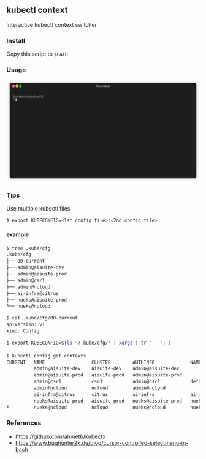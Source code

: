 ## kubectl context

Interactive kubectl context switcher

### Install
Copy this script to `$PATH`

### Usage
![usage](./usage.gif)

### Tips
Use multiple kubectl files

```sh
$ export KUBECONFIG=<1st config file>:<2nd config file>
```

#### example
```sh
$ tree .kube/cfg
.kube/cfg
├── 00-current
├── admin@aisuite-dev
├── admin@aisuite-prod
├── admin@csr1
├── admin@ncloud
├── ai-infra@citrus
├── nueks@aisuite-prod
└── nueks@ncloud
```

```sh
$ cat .kube/cfg/00-current
apiVersion: v1
kind: Config
```

```sh
$ export KUBECONFIG=$(ls ~/.kube/cfg/* | xargs | tr ' ' ':')

$ kubectl config get-contexts
CURRENT   NAME                 CLUSTER        AUTHINFO             NAMESPACE
          admin@aisuite-dev    aisuite-dev    admin@aisuite-dev
          admin@aisuite-prod   aisuite-prod   admin@aisuite-prod
          admin@csr1           csr1           admin@csr1           default
          admin@ncloud         ncloud         admin@ncloud
          ai-infra@citrus      citrus         ai-infra             ai-infra
          nueks@aisuite-prod   aisuite-prod   nueks@aisuite-prod   nueks
*         nueks@ncloud         ncloud         nueks@ncloud         nueks
```


### References
- https://github.com/ahmetb/kubectx
- https://www.bughunter2k.de/blog/cursor-controlled-selectmenu-in-bash
